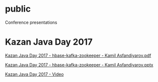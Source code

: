# public
Conference presentations

# Kazan Java Day 2017

[Kazan Java Day 2017 - hbase-kafka-zookeeper - Kamil Asfandiyarov.pdf](hbase-kafka-zookeeper/Kazan%20Java%20Day%202017%20-%20hbase-kafka-zookeeper%20-%20Kamil%20Asfandiyarov.pdf?raw=true)

[Kazan Java Day 2017 - hbase-kafka-zookeeper - Kamil Asfandiyarov.pptx](hbase-kafka-zookeeper/Kazan%20Java%20Day%202017%20-%20hbase-kafka-zookeeper%20-%20Kamil%20Asfandiyarov.pptx?raw=true)

[Kazan Java Day 2017 - Video](https://www.youtube.com/watch?v=NBfrXevGG0o)